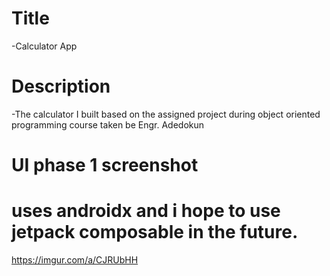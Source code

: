 # Title
-Calculator App
# Description 
-The calculator I built based on the assigned project during object oriented programming course taken be Engr. Adedokun

# UI phase 1 screenshot 
# uses androidx and i hope to use jetpack composable in the future. 
https://imgur.com/a/CJRUbHH
